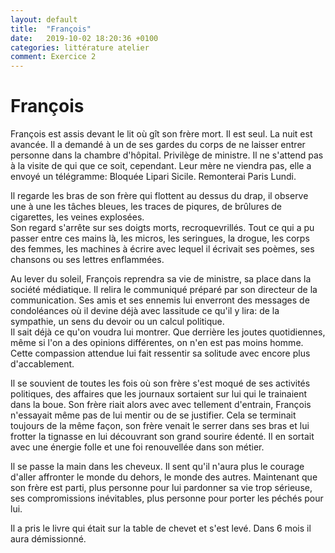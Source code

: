 ```yaml
---
layout: default
title:  "François"
date:   2019-10-02 18:20:36 +0100
categories: littérature atelier
comment: Exercice 2
---
```

# François

François est assis devant le lit où gît son frère mort. Il est seul. La nuit est avancée. Il a demandé à un de ses gardes du corps de ne laisser entrer personne dans la chambre d'hôpital. Privilège de ministre. Il ne s'attend pas à la visite de qui que ce soit, cependant. Leur mère ne viendra pas, elle a envoyé un télégramme: Bloquée Lipari Sicile. Remonterai Paris Lundi.  

Il regarde les bras de son frère qui flottent au dessus du drap, il observe une à une les tâches bleues, les traces de piqures, de brûlures de cigarettes, les veines explosées.  
Son regard s'arrête sur ses doigts morts, recroquevrillés. Tout ce qui a pu passer entre ces mains là, les micros, les seringues, la drogue, les corps des femmes, les machines à écrire avec lequel il écrivait ses poèmes, ses chansons ou ses lettres enflammées.  

Au lever du soleil, François reprendra sa vie de ministre, sa place dans la société médiatique. Il relira le communiqué préparé par son directeur de la communication. Ses amis et ses ennemis lui enverront des messages de condoléances où il devine déjà avec lassitude ce qu'il y lira: de la sympathie, un sens du devoir ou un calcul politique.  
Il sait déjà ce qu'on voudra lui montrer. Que derrière les joutes quotidiennes, même si l'on a des opinions différentes, on n'en est pas moins homme. Cette compassion attendue lui fait ressentir sa solitude avec encore plus d'accablement.  

Il se souvient de toutes les fois où son frère s'est moqué de ses activités politiques, des affaires que les journaux sortaient sur lui qui le trainaient dans la boue. Son frère riait alors avec avec tellement d'entrain, François n'essayait même pas de lui mentir ou de se justifier. Cela se terminait toujours de la même façon, son frère venait le serrer dans ses bras et lui frotter la tignasse en lui découvrant son grand sourire édenté. Il en sortait avec une énergie folle et une foi renouvellée dans son métier.   

Il se passe la main dans les cheveux. Il sent qu'il n'aura plus le courage d'aller affronter le monde du dehors, le monde des autres. Maintenant que son frère est parti, plus personne pour lui pardonner sa vie trop sérieuse, ses compromissions inévitables, plus personne pour porter les péchés pour lui.  

Il a pris le livre qui était sur la table de chevet et s'est levé. Dans 6 mois il aura démissionné.  
